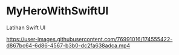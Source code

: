 # MyHeroWithSwiftUI
Latihan Swift UI

https://user-images.githubusercontent.com/76991016/174555422-d867bc64-6d86-4567-b3b0-dc2fa638adca.mp4

